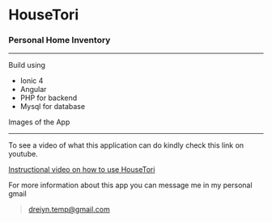 # HouseTori

### Personal Home Inventory

---

Build using

- Ionic 4
- Angular
- PHP for backend
- Mysql for database

Images of the App

---

To see a video of what this application can do kindly check this link on youtube.

[Instructional video on how to use HouseTori](https://www.youtube.com/watch?v=3gkpDavjKOE&ab_channel=RyanAndreiTemporaza)

For more information about this app you can message me in my personal gmail

> dreiyn.temp@gmail.com
